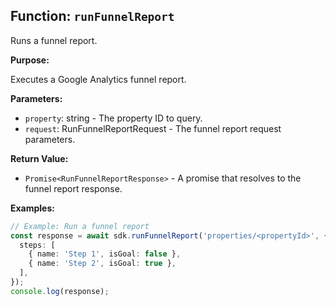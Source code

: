 ## Function: `runFunnelReport`

Runs a funnel report.

**Purpose:**

Executes a Google Analytics funnel report.

**Parameters:**

- `property`: string - The property ID to query.
- `request`: RunFunnelReportRequest - The funnel report request parameters.

**Return Value:**

- `Promise<RunFunnelReportResponse>` - A promise that resolves to the funnel report response.

**Examples:**

```typescript
// Example: Run a funnel report
const response = await sdk.runFunnelReport('properties/<propertyId>', {
  steps: [
    { name: 'Step 1', isGoal: false },
    { name: 'Step 2', isGoal: true },
  ],
});
console.log(response);
```